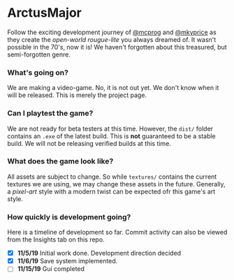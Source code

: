 # ArctusMajor
Follow the exciting development journey of [@mcprog](https://github.com/mcprog) and [@mkyprice](https://github.com/mkyprice) as they
create the *open-world rougue-lite* you always dreamed of. It wasn't possible in the 70's, now it is! We haven't forgotten about this
treasured, but semi-forgotten genre.

### What's going on?
We are making a video-game. No, it is not out yet. We don't know when it will be released. This is merely the project page.

### Can I playtest the game?
We are not ready for beta testers at this time. However, the `dist/` folder contains an `.exe` of the latest build. This is **not**
guaranteed to be a stable build. We will not be releasing verified builds at this time.

### What does the game look like?
All assets are subject to change. So while `textures/` contains the current textures we are using, we may change these assets in the future.
Generally, a *pixel-art* style with a modern twist can be expected ofr this game's art style.

### How quickly is development going?
Here is a timeline of development so far. Commit activity can also be viewed from the Insights tab on this repo.
- [x] **11/5/19** Initial work done. Development direction decided
- [x] **11/6/19** Save system implemented.
- [ ] **11/15/19** Gui completed
